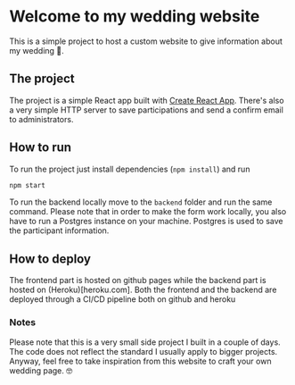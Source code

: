 # Welcome to my wedding website

This is a simple project to host a custom website to give information about my wedding 🎉.

## The project

The project is a simple React app built with [Create React App](https://create-react-app.dev).
There's also a very simple HTTP server to save participations and send a confirm email to administrators.

## How to run

To run the project just install dependencies (`npm install`) and run

```bash
npm start
```

To run the backend locally move to the `backend` folder and run the same command.
Please note that in order to make the form work locally, you also have to run a Postgres instance on your machine. Postgres is used to save the participant information.

## How to deploy

The frontend part is hosted on github pages while the backend part is hosted on (Heroku)[heroku.com].
Both the frontend and the backend are deployed through a CI/CD pipeline both on github and heroku

### Notes

Please note that this is a very small side project I built in a couple of days. The code does not reflect the standard I usually apply to bigger projects.
Anyway, feel free to take inspiration from this website to craft your own wedding page. 🤓
